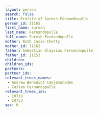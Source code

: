 ```yaml
---
layout: person
search: false
title: Profile of Suresh Fernandopulle
person_id: I1165
first_name: Suresh
last_name: Fernandopulle
full_name: Suresh Fernandopulle
mother: Ruth Casie Chetty
mother_id: I1162
father: Sebastian Aloysius Fernandopulle
father_id: I1153
children:
children_ids:
partners:
partner_ids:
relevant_trees_names:
 - Andrew Benedict Canjemanaden
 - Caitan Fernandopulle
relevant_trees_ids:
 - I0719
 - I0753
sex: M
---
```


